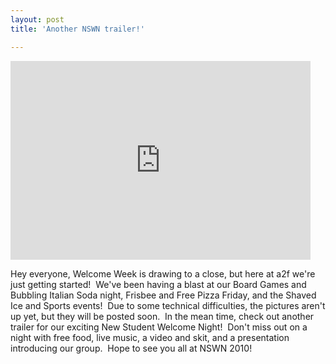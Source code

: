```yaml
---
layout: post
title: 'Another NSWN trailer!'

---
```


<iframe src="http://player.vimeo.com/video/14568753?title=0&amp;byline=0&amp;portrait=0" width="480" height="318" frameborder="0"></iframe>

Hey everyone, Welcome Week is drawing to a close, but here at a2f we're just getting started!  We've been having a blast at our Board Games and Bubbling Italian Soda night, Frisbee and Free Pizza Friday, and the Shaved Ice and Sports events!  Due to some technical difficulties, the pictures aren't up yet, but they will be posted soon.  In the mean time, check out another trailer for our exciting New Student Welcome Night!  Don't miss out on a night with free food, live music, a video and skit, and a presentation introducing our group.  Hope to see you all at NSWN 2010!

